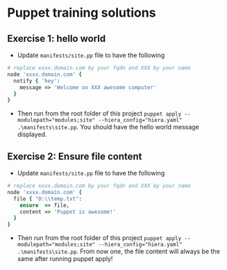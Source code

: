 # Puppet training solutions

## Exercise 1: hello world

* Update `manifests/site.pp` file to have the following

```ruby
# replace xxxx.domain.com by your fqdn and XXX by your name
node 'xxxx.domain.com' {
  notify { 'hey':
    message => 'Welcome on XXX awesome computer'
  }
}
```

* Then run from the root folder of this project `puppet apply --modulepath="modules;site" --hiera_config="hiera.yaml" .\manifests\site.pp`. You should have the hello world message displayed.

## Exercise 2: Ensure file content

* Update `manifests/site.pp` file to have the following

```ruby
# replace xxxx.domain.com by your fqdn and XXX by your name
node 'xxxx.domain.com' {
  file { "D:\\temp.txt":
    ensure  => file,
    content => 'Puppet is awesome!'
  }
}
```

* Then run from the root folder of this project `puppet apply --modulepath="modules;site" --hiera_config="hiera.yaml" .\manifests\site.pp`. From now one, the file content will always be the same after running puppet apply!
